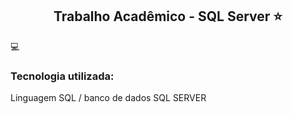 <h2 align="center"> Trabalho Acadêmico - SQL Server ⭐</h2>

💻 <h3>Tecnologia utilizada:</h3>
Linguagem SQL / banco de dados SQL SERVER
